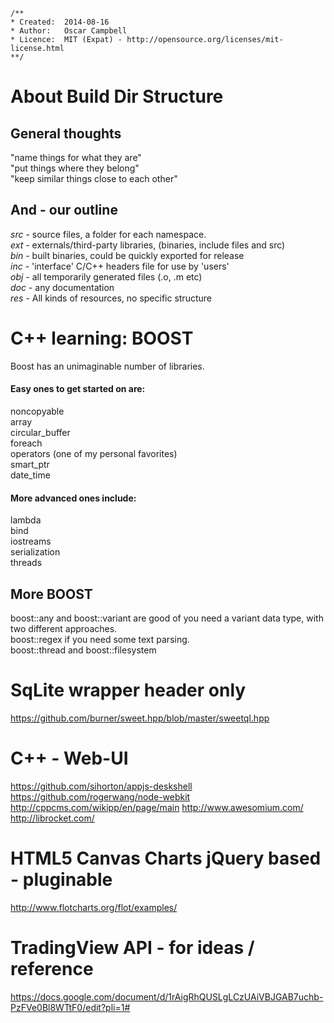    /**
    * Created:  2014-08-16
    * Author:   Oscar Campbell
    * Licence:  MIT (Expat) - http://opensource.org/licenses/mit-license.html
    **/

About Build Dir Structure
=========================

General thoughts
----------------
"name things for what they are"  
"put things where they belong"  
"keep similar things close to each other"

And - our outline
-----------------
_src_ - source files, a folder for each namespace.  
_ext_ - externals/third-party libraries, (binaries, include files and src)  
_bin_ - built binaries, could be quickly exported for release  
_inc_ - 'interface' C/C++ headers file for use by 'users'  
_obj_ - all temporarily generated files (.o, .m etc)  
_doc_ - any documentation  
_res_ - All kinds of resources, no specific structure  

C++ learning: BOOST
===================

Boost has an unimaginable number of libraries. 

#### Easy ones to get started on are:

noncopyable  
array  
circular_buffer  
foreach  
operators (one of my personal favorites)  
smart_ptr  
date_time  

#### More advanced ones include:

lambda  
bind  
iostreams  
serialization  
threads  

More BOOST
----------

boost::any and boost::variant are good of you need a variant data type, with two different approaches.  
boost::regex if you need some text parsing.  
boost::thread and boost::filesystem  




SqLite wrapper header only
==========================

https://github.com/burner/sweet.hpp/blob/master/sweetql.hpp



C++ - Web-UI
===========

https://github.com/sihorton/appjs-deskshell
https://github.com/rogerwang/node-webkit
http://cppcms.com/wikipp/en/page/main
http://www.awesomium.com/
http://librocket.com/


HTML5 Canvas Charts jQuery based - pluginable
=============================================

http://www.flotcharts.org/flot/examples/


TradingView API - for ideas / reference
=======================================

https://docs.google.com/document/d/1rAigRhQUSLgLCzUAiVBJGAB7uchb-PzFVe0Bl8WTtF0/edit?pli=1#

